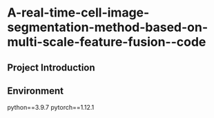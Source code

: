 # A-real-time-cell-image-segmentation-method-based-on-multi-scale-feature-fusion--code

## Project Introduction

## Environment
python==3.9.7
pytorch==1.12.1
